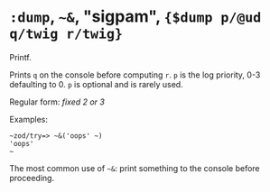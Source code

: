 # `:dump`, `~&`, "sigpam", `{$dump p/@ud q/twig r/twig}`

Printf.

Prints `q` on the console before computing `r`. `p` is the log priority, 0-3
defaulting to 0. `p` is optional and is rarely used.

Regular form: *fixed 2 or 3*


Examples:

    ~zod/try=> ~&('oops' ~)
    'oops'
    ~

The most common use of `~&`: print something to the console before
proceeding.
